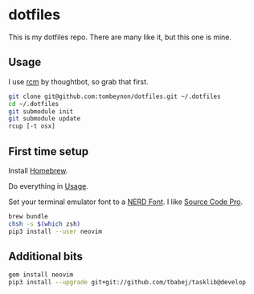 # dotfiles

This is my dotfiles repo. There are many like it, but this one is mine. 

## Usage

I use [rcm](https://github.com/thoughtbot/rcm) by thoughtbot, so grab that first.

```BASH
git clone git@github.com:tombeynon/dotfiles.git ~/.dotfiles
cd ~/.dotfiles
git submodule init
git submodule update
rcup [-t osx]
```

## First time setup

Install [Homebrew](http://brew.sh/).

Do everything in [Usage](#usage).

Set your terminal emulator font to a [NERD Font](https://github.com/ryanoasis/nerd-fonts). I like [Source Code Pro](https://github.com/ryanoasis/nerd-fonts/blob/master/patched-fonts/SourceCodePro/Regular/complete/Sauce%20Code%20Pro%20Nerd%20Font%20Complete.ttf).

```BASH
brew bundle
chsh -s $(which zsh)
pip3 install --user neovim
```

## Additional bits

```BASH
gem install neovim
pip3 install --upgrade git+git://github.com/tbabej/tasklib@develop
```
